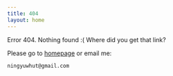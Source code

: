```yaml
---
title: 404
layout: home
---
```


Error 404. Nothing found :( Where did you get that link?

Please go to [homepage](/) or email me:

    ningyuwhut@gmail.com

